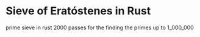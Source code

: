# Sieve of Eratóstenes in Rust
prime sieve in rust 2000 passes for the finding the primes up to 1_000_000
